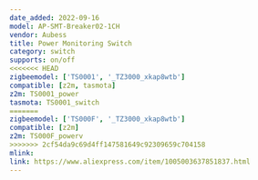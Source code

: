 ```yaml
---
date_added: 2022-09-16
model: AP-SMT-Breaker02-1CH
vendor: Aubess
title: Power Monitoring Switch
category: switch
supports: on/off
<<<<<<< HEAD
zigbeemodel: ['TS0001', '_TZ3000_xkap8wtb']
compatible: [z2m, tasmota]
z2m: TS0001_power
tasmota: TS0001_switch
=======
zigbeemodel: ['TS000F', '_TZ3000_xkap8wtb']
compatible: [z2m]
z2m: TS000F_powerv
>>>>>>> 2cf54da9c69d4ff147581649c92309659c704158
mlink: 
link: https://www.aliexpress.com/item/1005003637851837.html
---
```

